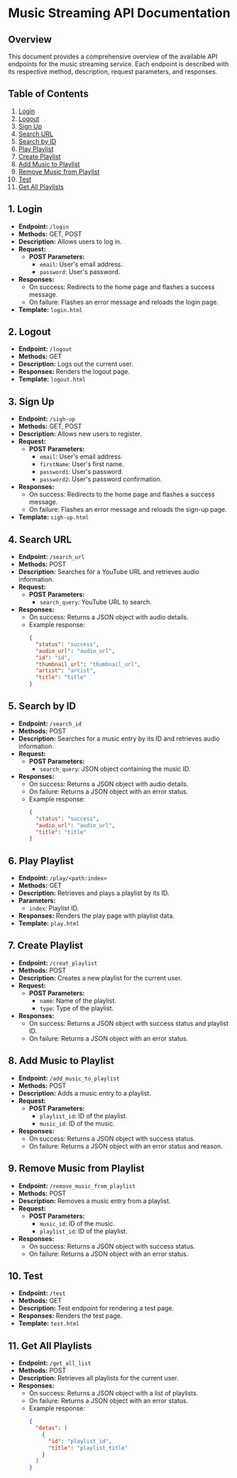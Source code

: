 # Music Streaming API Documentation

## Overview
This document provides a comprehensive overview of the available API endpoints for the music streaming service. Each endpoint is described with its respective method, description, request parameters, and responses.

## Table of Contents
1. [Login](#1-login)
2. [Logout](#2-logout)
3. [Sign Up](#3-sign-up)
4. [Search URL](#4-search-url)
5. [Search by ID](#5-search-by-id)
6. [Play Playlist](#6-play-playlist)
7. [Create Playlist](#7-create-playlist)
8. [Add Music to Playlist](#8-add-music-to-playlist)
9. [Remove Music from Playlist](#9-remove-music-from-playlist)
10. [Test](#10-test)
11. [Get All Playlists](#11-get-all-playlists)

## 1. Login
- **Endpoint:** `/login`
- **Methods:** GET, POST
- **Description:** Allows users to log in.
- **Request:**
  - **POST Parameters:**
    - `email`: User's email address.
    - `password`: User's password.
- **Responses:**
  - On success: Redirects to the home page and flashes a success message.
  - On failure: Flashes an error message and reloads the login page.
- **Template:** `login.html`

## 2. Logout
- **Endpoint:** `/logout`
- **Methods:** GET
- **Description:** Logs out the current user.
- **Responses:** Renders the logout page.
- **Template:** `logout.html`

## 3. Sign Up
- **Endpoint:** `/sigh-up`
- **Methods:** GET, POST
- **Description:** Allows new users to register.
- **Request:**
  - **POST Parameters:**
    - `email`: User's email address.
    - `firstName`: User's first name.
    - `password1`: User's password.
    - `password2`: User's password confirmation.
- **Responses:**
  - On success: Redirects to the home page and flashes a success message.
  - On failure: Flashes an error message and reloads the sign-up page.
- **Template:** `sigh-up.html`

## 4. Search URL
- **Endpoint:** `/search_url`
- **Methods:** POST
- **Description:** Searches for a YouTube URL and retrieves audio information.
- **Request:**
  - **POST Parameters:**
    - `search_query`: YouTube URL to search.
- **Responses:**
  - On success: Returns a JSON object with audio details.
  - Example response:
    ```json
    {
      "status": "success",
      "audio_url": "audio_url",
      "id": "id",
      "thumbnail_url": "thumbnail_url",
      "artist": "artist",
      "title": "title"
    }
    ```

## 5. Search by ID
- **Endpoint:** `/search_id`
- **Methods:** POST
- **Description:** Searches for a music entry by its ID and retrieves audio information.
- **Request:**
  - **POST Parameters:**
    - `search_query`: JSON object containing the music ID.
- **Responses:**
  - On success: Returns a JSON object with audio details.
  - On failure: Returns a JSON object with an error status.
  - Example response:
    ```json
    {
      "status": "success",
      "audio_url": "audio_url",
      "title": "title"
    }
    ```

## 6. Play Playlist
- **Endpoint:** `/play/<path:index>`
- **Methods:** GET
- **Description:** Retrieves and plays a playlist by its ID.
- **Parameters:**
  - `index`: Playlist ID.
- **Responses:** Renders the play page with playlist data.
- **Template:** `play.html`

## 7. Create Playlist
- **Endpoint:** `/creat_playlist`
- **Methods:** POST
- **Description:** Creates a new playlist for the current user.
- **Request:**
  - **POST Parameters:**
    - `name`: Name of the playlist.
    - `type`: Type of the playlist.
- **Responses:**
  - On success: Returns a JSON object with success status and playlist ID.
  - On failure: Returns a JSON object with an error status.

## 8. Add Music to Playlist
- **Endpoint:** `/add_music_to_playlist`
- **Methods:** POST
- **Description:** Adds a music entry to a playlist.
- **Request:**
  - **POST Parameters:**
    - `playlist_id`: ID of the playlist.
    - `music_id`: ID of the music.
- **Responses:**
  - On success: Returns a JSON object with success status.
  - On failure: Returns a JSON object with an error status and reason.

## 9. Remove Music from Playlist
- **Endpoint:** `/remove_music_from_playlist`
- **Methods:** POST
- **Description:** Removes a music entry from a playlist.
- **Request:**
  - **POST Parameters:**
    - `music_id`: ID of the music.
    - `playlist_id`: ID of the playlist.
- **Responses:**
  - On success: Returns a JSON object with success status.
  - On failure: Returns a JSON object with an error status.

## 10. Test
- **Endpoint:** `/test`
- **Methods:** GET
- **Description:** Test endpoint for rendering a test page.
- **Responses:** Renders the test page.
- **Template:** `test.html`

## 11. Get All Playlists
- **Endpoint:** `/get_all_list`
- **Methods:** POST
- **Description:** Retrieves all playlists for the current user.
- **Responses:**
  - On success: Returns a JSON object with a list of playlists.
  - On failure: Returns a JSON object with an error status.
  - Example response:
    ```json
    {
      "datas": [
        {
          "id": "playlist_id",
          "title": "playlist_title"
        }
      ]
    }
    ```

